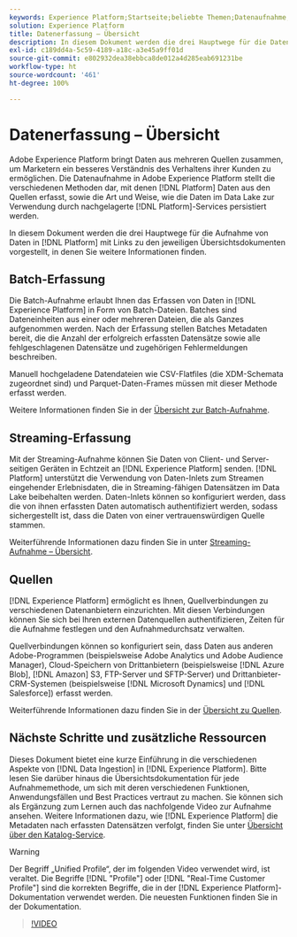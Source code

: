 ```yaml
---
keywords: Experience Platform;Startseite;beliebte Themen;Datenaufnahme;Datenspeicherort;Datenspeicherort;Daten-Management;Daten-Management;Abstammung;Abstammung;Batch;Batch;erfasste Daten
solution: Experience Platform
title: Datenerfassung – Übersicht
description: In diesem Dokument werden die drei Hauptwege für die Datenaufnahme in Platform vorgestellt, mit Links zu den jeweiligen Übersichtsdokumenten, in denen Sie weitere Informationen finden.
exl-id: c189dd4a-5c59-4189-a18c-a3e45a9ff01d
source-git-commit: e802932dea38ebbca8de012a4d285eab691231be
workflow-type: ht
source-wordcount: '461'
ht-degree: 100%

---
```


# Datenerfassung – Übersicht

Adobe Experience Platform bringt Daten aus mehreren Quellen zusammen, um Marketern ein besseres Verständnis des Verhaltens ihrer Kunden zu ermöglichen. Die Datenaufnahme in Adobe Experience Platform stellt die verschiedenen Methoden dar, mit denen [!DNL Platform] Daten aus den Quellen erfasst, sowie die Art und Weise, wie die Daten im Data Lake zur Verwendung durch nachgelagerte [!DNL Platform]-Services persistiert werden.

In diesem Dokument werden die drei Hauptwege für die Aufnahme von Daten in [!DNL Platform] mit Links zu den jeweiligen Übersichtsdokumenten vorgestellt, in denen Sie weitere Informationen finden.

## Batch-Erfassung

Die Batch-Aufnahme erlaubt Ihnen das Erfassen von Daten in [!DNL Experience Platform] in Form von Batch-Dateien. Batches sind Dateneinheiten aus einer oder mehreren Dateien, die als Ganzes aufgenommen werden. Nach der Erfassung stellen Batches Metadaten bereit, die die Anzahl der erfolgreich erfassten Datensätze sowie alle fehlgeschlagenen Datensätze und zugehörigen Fehlermeldungen beschreiben.

Manuell hochgeladene Datendateien wie CSV-Flatfiles (die XDM-Schemata zugeordnet sind) und Parquet-Daten-Frames müssen mit dieser Methode erfasst werden.

Weitere Informationen finden Sie in der [Übersicht zur Batch-Aufnahme](./batch-ingestion/overview.md).

## Streaming-Erfassung

Mit der Streaming-Aufnahme können Sie Daten von Client- und Server-seitigen Geräten in Echtzeit an [!DNL Experience Platform] senden. [!DNL Platform] unterstützt die Verwendung von Daten-Inlets zum Streamen eingehender Erlebnisdaten, die in Streaming-fähigen Datensätzen im Data Lake beibehalten werden. Daten-Inlets können so konfiguriert werden, dass die von ihnen erfassten Daten automatisch authentifiziert werden, sodass sichergestellt ist, dass die Daten von einer vertrauenswürdigen Quelle stammen.

Weiterführende Informationen dazu finden Sie in unter [Streaming-Aufnahme – Übersicht](./streaming-ingestion/overview.md).

## Quellen

[!DNL Experience Platform] ermöglicht es Ihnen, Quellverbindungen zu verschiedenen Datenanbietern einzurichten. Mit diesen Verbindungen können Sie sich bei Ihren externen Datenquellen authentifizieren, Zeiten für die Aufnahme festlegen und den Aufnahmedurchsatz verwalten.

Quellverbindungen können so konfiguriert sein, dass Daten aus anderen Adobe-Programmen (beispielsweise Adobe Analytics und Adobe Audience Manager), Cloud-Speichern von Drittanbietern (beispielsweise [!DNL Azure Blob], [!DNL Amazon] S3, FTP-Server und SFTP-Server) und Drittanbieter-CRM-Systemen (beispielsweise [!DNL Microsoft Dynamics] und [!DNL Salesforce]) erfasst werden.

Weiterführende Informationen dazu finden Sie in der [Übersicht zu Quellen](../sources/home.md).

## Nächste Schritte und zusätzliche Ressourcen

Dieses Dokument bietet eine kurze Einführung in die verschiedenen Aspekte von [!DNL Data Ingestion] in [!DNL Experience Platform]. Bitte lesen Sie darüber hinaus die Übersichtsdokumentation für jede Aufnahmemethode, um sich mit deren verschiedenen Funktionen, Anwendungsfällen und Best Practices vertraut zu machen. Sie können sich als Ergänzung zum Lernen auch das nachfolgende Video zur Aufnahme ansehen. Weitere Informationen dazu, wie [!DNL Experience Platform] die Metadaten nach erfassten Datensätzen verfolgt, finden Sie unter [Übersicht über den Katalog-Service](../catalog/home.md).

>[!WARNING]
>
>Der Begriff „Unified Profile“, der im folgenden Video verwendet wird, ist veraltet. Die Begriffe [!DNL "Profile"] oder [!DNL "Real-Time Customer Profile"] sind die korrekten Begriffe, die in der [!DNL Experience Platform]-Dokumentation verwendet werden. Die neuesten Funktionen finden Sie in der Dokumentation.

>[!VIDEO](https://video.tv.adobe.com/v/27106?quality=12&learn=on)
